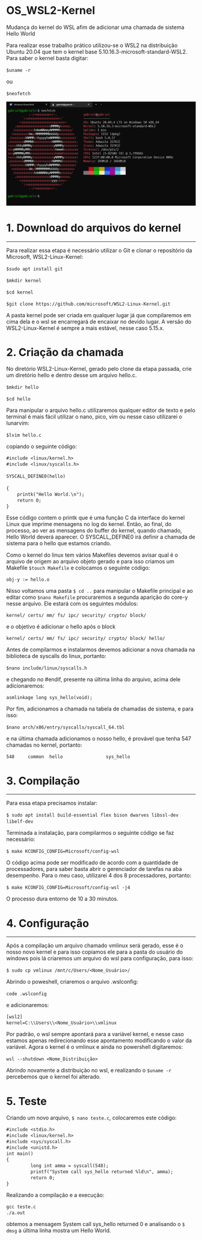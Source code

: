 # OS_WSL2-Kernel
Mudança do kernel do WSL afim de  adicionar uma chamada de sistema Hello World

Para realizar esse trabalho prático utilizou-se o WSL2 na distribuição Ubuntu 20.04 que tem o kernel base 5.10.16.3-microsoft-standard-WSL2. Para saber o kernel basta digitar:

`$uname -r`

ou 

`$neofetch`

<img src="./img/old_kernel.png">

# 1. Download do arquivos do kernel

---

Para realizar essa etapa é necessário utilizar o Git e clonar o repositório da Microsoft, WSL2-Linux-Kernel:

`$sudo apt install git`

`$mkdir kernel`

`$cd kernel`

`$git clone https://github.com/microsoft/WSL2-Linux-Kernel.git`

A pasta kernel pode ser criada em qualquer lugar já que compilaremos em cima dela e o wsl se encarregará de encaixar no devido lugar. A versão do WSL2-Linux-Kernel é sempre a mais estável, nesse caso 5.15.x.

# 2. Criação da chamada

No diretório WSL2-Linux-Kernel, gerado pelo clone da etapa passada, crie um diretório hello e dentro desse um arquivo hello.c. 

`$mkdir hello`

`$cd hello`

Para manipular o arquivo hello.c utilizaremos qualquer editor de texto e pelo terminal é mais fácil utilizar o nano, pico, vim ou nesse caso utilizarei o lunarvim:

`$lvim hello.c`

copiando o seguinte código:

````
#include <linux/kernel.h>
#include <linux/syscalls.h>

SYSCALL_DEFINE0(hello)

{
    printk("Hello World.\n");
    return 0;
}
````

Esse código contem o printk que é uma função C da interface do kernel Linux que imprime mensagens no log do kernel. Então, ao final, do processo, ao ver as mensagens do buffer do kernel, quando chamado, Hello World deverá aparecer. O SYSCALL_DEFINE0 irá definir a chamada de sistema para o hello que estamos criando.

Como o kernel do linux tem vários Makefiles devemos avisar qual é o arquivo de origem ao arquivo objeto gerado e para isso criamos um Makefile `$touch Makefile` e colocamos o seguinte código:

````
obj-y := hello.o
````

Nisso voltamos uma pasta `$ cd ..` para manipular o Makefile principal e ao editar como `$nano Makefile` procuraremos a segunda aparição do core-y nesse arquivo. Ele estará com os seguintes módulos:

````
kernel/ certs/ mm/ fs/ ipc/ security/ crypto/ block/
````

e o objetivo é adicionar o hello após o block

````
kernel/ certs/ mm/ fs/ ipc/ security/ crypto/ block/ hello/
````

Antes de compilarmos e instalarmos devemos adicionar a nova chamada na biblioteca de syscalls do linux, portanto:

`$nano include/linux/syscalls.h`

e chegando no #endif, presente na última linha do arquivo, acima dele adicionaremos:

````
asmlinkage long sys_hello(void);
````

Por fim, adicionamos a chamada na tabela de chamadas de sistema, e para isso:

`$nano arch/x86/entry/syscalls/syscall_64.tbl`

e na última chamada adicionamos o nosso hello, é provável que tenha 547 chamadas no kernel, portanto:

````
548     common  hello                sys_hello
````

# 3. Compilação
---

Para essa etapa precisamos instalar:

`$ sudo apt install build-essential flex bison dwarves libssl-dev libelf-dev`

Terminada a instalação, para compilarmos o seguinte código se faz necessário:

`$ make KCONFIG_CONFIG=Microsoft/config-wsl`

O código acima pode ser modificado de acordo com a quantidade de processadores, para saber basta abrir o gerenciador de tarefas na aba desempenho. Para o meu caso, utilizarei 4 dos 8 processadores, portanto:

`$ make KCONFIG_CONFIG=Microsoft/config-wsl -j4`

O processo dura entorno de 10 a 30 minutos.

# 4. Configuração
---

Após a compilação um arquivo chamado vmlinux será gerado, esse é o nosso novo kernel e para isso copiamos ele para a pasta do usuário do windows pois lá criaremos um arquivo do wsl para configuração, para isso:

`$ sudo cp vmlinux /mnt/c/Users/<Nome_Usuário>/`

Abrindo o poweshell, criaremos o arquivo .wslconfig:

`code .wslconfig`

e adicionaremos:

````
[wsl2]
kernel=C:\\Users\\<Nome_Usuário>\\vmlinux
````
Por padrão, o wsl sempre apontará para a variável kernel, e nesse caso estamos apenas redirecionando esse apontamento modificando o valor da variável. Agora o kernel é o vmlinux e ainda no powershell digitaremos:

`wsl --shutdown <Nome_Distribuição>`

Abrindo novamente a distribuição no wsl, e realizando o `$uname -r` percebemos que o kernel foi alterado.

# 5. Teste

Criando um novo arquivo, `$ nano teste.c`, colocaremos este código:

````
#include <stdio.h>
#include <linux/kernel.h>
#include <sys/syscall.h>
#include <unistd.h>
int main()
{
         long int amma = syscall(548);
         printf("System call sys_hello returned %ld\n", amma);
         return 0;
}
````

Realizando a compilação e a execução: 
````
gcc teste.c
./a.out
````

obtemos a mensagem System call sys_hello returned 0 e analisando o `$ dmsg` a última linha mostra um Hello World.
